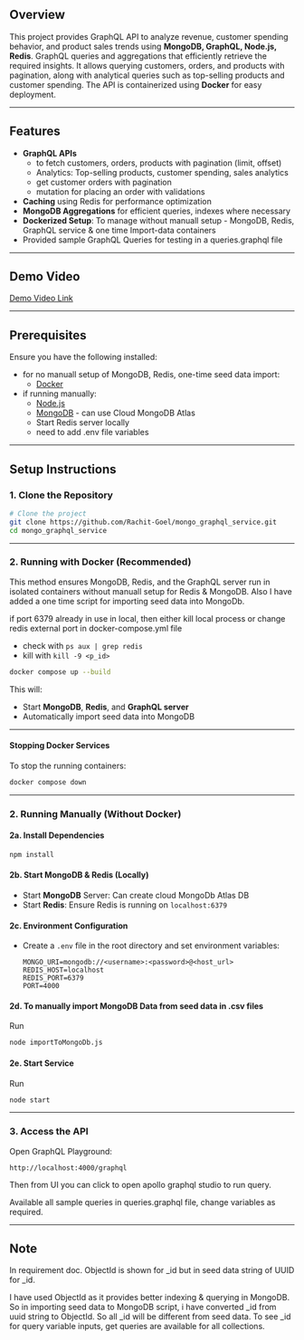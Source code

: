 ## Overview
This project provides GraphQL API to analyze revenue, customer spending behavior, and product sales trends using **MongoDB, GraphQL, Node.js, Redis**. GraphQL queries and aggregations that efficiently retrieve the required insights. It allows querying customers, orders, and products with pagination, along with analytical queries such as top-selling products and customer spending. The API is containerized using **Docker** for easy deployment.

---

## Features
- **GraphQL APIs**
  - to fetch customers, orders, products with pagination (limit, offset)
  - Analytics: Top-selling products, customer spending, sales analytics
  - get customer orders with pagination
  - mutation for placing an order with validations
- **Caching** using Redis for performance optimization
- **MongoDB Aggregations** for efficient queries, indexes where necessary
- **Dockerized Setup**: To manage without manuall setup - MongoDB, Redis, GraphQL service & one time Import-data containers
- Provided sample GraphQL Queries for testing in a queries.graphql file

---

## Demo Video
[Demo Video Link](https://drive.google.com/file/d/101Mkfjb38R7AxrrN-iOet6mN0PWu2Ggo/view?usp=sharing)

---

## Prerequisites
Ensure you have the following installed:
- for no manuall setup of MongoDB, Redis, one-time seed data import:
  - [Docker](https://www.docker.com/get-started)
- if running manually:
  - [Node.js](https://nodejs.org/)
  - [MongoDB](https://www.mongodb.com/) - can use Cloud MongoDB Atlas
  - Start Redis server locally
  - need to add .env file variables

---

## Setup Instructions
### 1. Clone the Repository
```sh
# Clone the project
git clone https://github.com/Rachit-Goel/mongo_graphql_service.git
cd mongo_graphql_service
```
---

### 2. Running with Docker (Recommended)
This method ensures MongoDB, Redis, and the GraphQL server run in isolated containers without manuall setup for Redis & MongoDB. Also I have added a one time script for importing seed data into MongoDb.

if port 6379 already in use in local, then either kill local process or change redis external port in docker-compose.yml file
  - check with ```ps aux | grep redis```
  - kill with ```kill -9 <p_id> ```

```sh
docker compose up --build
```
This will:
- Start **MongoDB**, **Redis**, and **GraphQL server**
- Automatically import seed data into MongoDB

---

#### Stopping Docker Services
To stop the running containers:
```sh
docker compose down
```

---

### 2. Running Manually (Without Docker)

#### 2a. Install Dependencies
```sh
npm install
```

#### 2b. Start MongoDB & Redis (Locally)
- Start **MongoDB** Server: Can create cloud MongoDb Atlas DB
- Start **Redis**: Ensure Redis is running on `localhost:6379`

#### 2c. Environment Configuration
- Create a `.env` file in the root directory and set environment variables:
    ```env
    MONGO_URI=mongodb://<username>:<password>@<host_url>
    REDIS_HOST=localhost
    REDIS_PORT=6379
    PORT=4000
    ```
    
#### 2d. To manually import MongoDB Data from seed data in .csv files
Run
```sh
node importToMongoDb.js
```

#### 2e. Start Service
Run
```sh
node start
```

---

### 3. Access the API
Open GraphQL Playground:
```
http://localhost:4000/graphql
```
Then from UI you can click to open apollo graphql studio to run query.

Available all sample queries in queries.graphql file, change variables as required.

---

## Note

In requirement doc. ObjectId is shown for _id but in seed data string of UUID for _id.

I have used ObjectId as it provides better indexing & querying in MongoDB.
So in importing seed data to MongoDB script, i have converted _id from uuid string to ObjectId. So all _id will be different from seed data. To see _id for query variable inputs, get queries are available for all collections.

